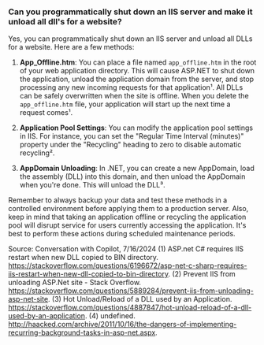 ### Can you programmatically shut down an IIS server and make it unload all dll's for a website?

Yes, you can programmatically shut down an IIS server and unload all DLLs for a website. Here are a few methods:

1. **App_Offline.htm**: You can place a file named `app_offline.htm` in the root of your web application directory. This will cause ASP.NET to shut down the application, unload the application domain from the server, and stop processing any new incoming requests for that application¹. All DLLs can be safely overwritten when the site is offline. When you delete the `app_offline.htm` file, your application will start up the next time a request comes¹.

2. **Application Pool Settings**: You can modify the application pool settings in IIS. For instance, you can set the "Regular Time Interval (minutes)" property under the "Recycling" heading to zero to disable automatic recycling².

3. **AppDomain Unloading**: In .NET, you can create a new AppDomain, load the assembly (DLL) into this domain, and then unload the AppDomain when you're done. This will unload the DLL³.

Remember to always backup your data and test these methods in a controlled environment before applying them to a production server. Also, keep in mind that taking an application offline or recycling the application pool will disrupt service for users currently accessing the application. It's best to perform these actions during scheduled maintenance periods.

Source: Conversation with Copilot, 7/16/2024
(1) ASP.net C# requires IIS restart when new DLL copied to BIN directory. https://stackoverflow.com/questions/6196672/asp-net-c-sharp-requires-iis-restart-when-new-dll-copied-to-bin-directory.
(2) Prevent IIS from unloading ASP.Net site - Stack Overflow. https://stackoverflow.com/questions/5889284/prevent-iis-from-unloading-asp-net-site.
(3) Hot Unload/Reload of a DLL used by an Application. https://stackoverflow.com/questions/4887847/hot-unload-reload-of-a-dll-used-by-an-application.
(4) undefined. http://haacked.com/archive/2011/10/16/the-dangers-of-implementing-recurring-background-tasks-in-asp-net.aspx.
